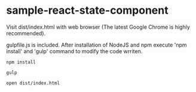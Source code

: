 # sample-react-state-component

Visit dist/index.html with web browser (The latest Google Chrome is highly recommended).

gulpfile.js is included. After installation of NodeJS and npm execute 'npm install' and 'gulp' command to modify the code wrriten.


```
npm install
```

```
gulp
```

```
open dist/index.html
```

